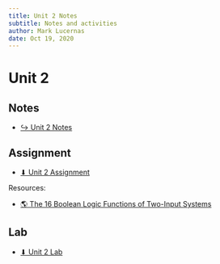 ```yaml
---
title: Unit 2 Notes
subtitle: Notes and activities
author: Mark Lucernas
date: Oct 19, 2020
---
```



# Unit 2

## Notes

- [↪ Unit 2 Notes](notes)

## Assignment

- [⬇ Unit 2 Assignment](file:../../../../files/fall-2020/CISC-211/unit-2/unit-2_assignment.pdf)

Resources:

- [🌎 The 16 Boolean Logic Functions of Two-Input Systems](https://www.allaboutcircuits.com/technical-articles/16-boolean-logic-functions-of-2-input-system/)

## Lab

- [⬇ Unit 2 Lab](file:../../../../files/fall-2020/CISC-211/unit-2/unit-2_lab.pdf)

